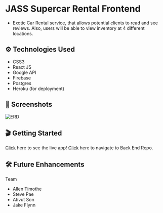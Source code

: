 # JASS Supercar Rental Frontend

- Exotic Car Rental service, that allows potential clients to read and see reviews. Also, users will be able to view inventory at 4 different locations.

## ⚙️ Technologies Used

- CSS3
- React JS
- Google API
- Firebase
- Postgres
- Heroku (for deployment)

## 📸 Screenshots

![ERD](./public/admin.png)

## 🎬 Getting Started

[Click]() here to see the live app!
[Click](https://github.com/JakeFlynn19/jass-supercar-rental-backend) here to navigate to Back End Repo.

## 🛠 Future Enhancements

Team

- Allen Timothe
- Steve Pae
- Ativut Son
- Jake Flynn
